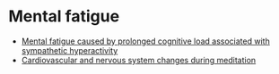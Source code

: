 # Mental fatigue
- [Mental fatigue caused by prolonged cognitive load associated with sympathetic hyperactivity](https://www.ncbi.nlm.nih.gov/pmc/articles/PMC3113724/)
- [Cardiovascular and nervous system changes during meditation](https://www.ncbi.nlm.nih.gov/pmc/articles/PMC4364161/)